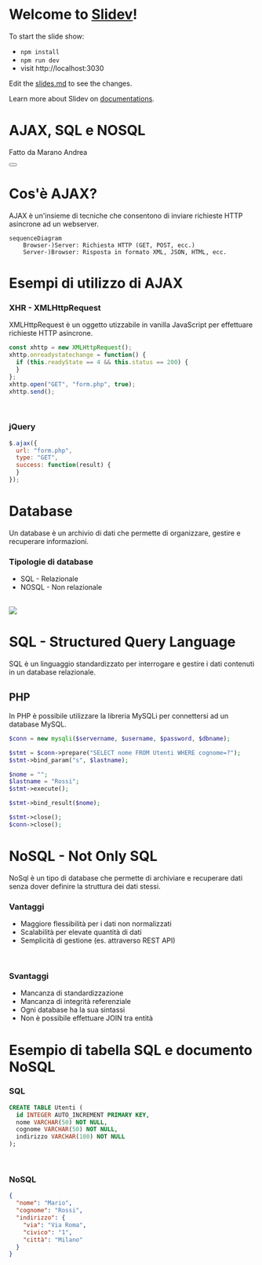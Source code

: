 # Welcome to [Slidev](https://github.com/slidevjs/slidev)!

To start the slide show:

- `npm install`
- `npm run dev`
- visit http://localhost:3030

Edit the [slides.md](./slides.md) to see the changes.

Learn more about Slidev on [documentations](https://sli.dev/).
<br />

# AJAX,  SQL e NOSQL

Fatto da Marano Andrea

<div class="abs-br m-6 flex gap-2">
  <button @click="$slidev.nav.openInEditor()" title="Open in Editor" class="text-xl slidev-icon-btn opacity-50 !border-none !hover:text-white">
    <carbon:edit />
  </button>
  <a href="https://github.com/slidevjs/slidev" target="_blank" alt="GitHub"
    class="text-xl slidev-icon-btn opacity-50 !border-none !hover:text-white">
    <carbon-logo-github />
  </a>
</div>


# Cos'è AJAX?

<p>AJAX è un'insieme di tecniche che consentono di inviare richieste HTTP asincrone ad un webserver.</p>

<div class="grid grid-cols-1 gap-10 pt-4 -mb-6">

```mermaid {scale: 0.5}
sequenceDiagram
    Browser-)Server: Richiesta HTTP (GET, POST, ecc.)
    Server-)Browser: Risposta in formato XML, JSON, HTML, ecc.
```

</div>

# Esempi di utilizzo di AJAX

### **XHR** - XMLHttpRequest

<p>XMLHttpRequest è un oggetto utizzabile in vanilla JavaScript per effettuare richieste HTTP asincrone.</p>

```js
const xhttp = new XMLHttpRequest();
xhttp.onreadystatechange = function() {
  if (this.readyState == 4 && this.status == 200) {
  }
};
xhttp.open("GET", "form.php", true);
xhttp.send();
```
<br />

### **jQuery**

```js
$.ajax({
  url: "form.php",
  type: "GET",
  success: function(result) {
  }
});
```
# Database

Un database è un archivio di dati che permette di organizzare, gestire e recuperare informazioni.

### Tipologie di database
- <mdi-database /> SQL - Relazionale</li>
- <ph-graph-bold />  NOSQL - Non relazionale </li>
<br />
<img src="https://cdn-3.backendless.com/wp-content/uploads/2021/12/SQL-vs-NoSQL-database-flexibility-1200x266.png"/>

# SQL - Structured Query Language
SQL è un linguaggio standardizzato per interrogare e gestire i dati contenuti in un database relazionale.

## PHP

In PHP è possibile utilizzare la libreria MySQLi per connettersi ad un database MySQL.

```php
$conn = new mysqli($servername, $username, $password, $dbname);

$stmt = $conn->prepare("SELECT nome FROM Utenti WHERE cognome=?");
$stmt->bind_param("s", $lastname);

$nome = "";
$lastname = "Rossi";
$stmt->execute();

$stmt->bind_result($nome);

$stmt->close();
$conn->close();
```
# NoSQL - Not Only SQL
NoSql è un tipo di database che permette di archiviare e recuperare dati senza dover definire la struttura dei dati stessi.

### Vantaggi

- Maggiore flessibilità per i dati non normalizzati
- Scalabilità per elevate quantità di dati
- Semplicità di gestione (es. attraverso REST API)

<br />

### Svantaggi

- Mancanza di standardizzazione
- Mancanza di integrità referenziale
- Ogni database ha la sua sintassi
- Non è possibile effettuare JOIN tra entità 


# Esempio di tabella SQL e documento NoSQL

### SQL

```sql
CREATE TABLE Utenti (
  id INTEGER AUTO_INCREMENT PRIMARY KEY,
  nome VARCHAR(50) NOT NULL,
  cognome VARCHAR(50) NOT NULL,
  indirizzo VARCHAR(100) NOT NULL
);
```
<br />

### NoSQL

```json
{
  "nome": "Mario",
  "cognome": "Rossi",
  "indirizzo": {
    "via": "Via Roma",
    "civico": "1",
    "città": "Milano"
  }
}
``` 
